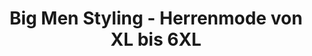---
title: "Big Men Styling - Herrenmode von XL bis 6XL"
url: /salzburg/big-men-styling-herrenmode-von-xl-bis-6xl/
shop: Kleidung
---
